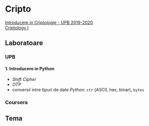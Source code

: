 # Cripto
[Introducere in Criptologie - UPB 2019-2020](https://ocw.cs.pub.ro/courses/ic)\
[Criptology I](https://www.coursera.org/learn/crypto)

## Laboratoare

### UPB
#### 1. Introducere in Python
- _Shift Cipher_
- _OTP_
- conversii intre tipuri de date _Python_: `str` (_ASCII_, hex, binar), `bytes`

### Coursera

## Tema
